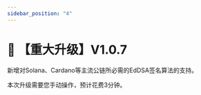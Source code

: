 ```yaml
---
sidebar_position: "4"
---
```

# 🔄 【重大升级】V1.0.7

&#x20;   新增对Solana、Cardano等主流公链所必需的EdDSA签名算法的支持。

&#x20;   本次升级需要您手动操作，预计花费3分钟。



